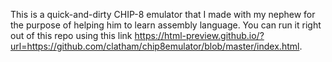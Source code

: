 This is a quick-and-dirty CHIP-8 emulator that I made with my nephew for the purpose of helping him to learn assembly language.  You can run it right out of this repo using this link https://html-preview.github.io/?url=https://github.com/clatham/chip8emulator/blob/master/index.html.

